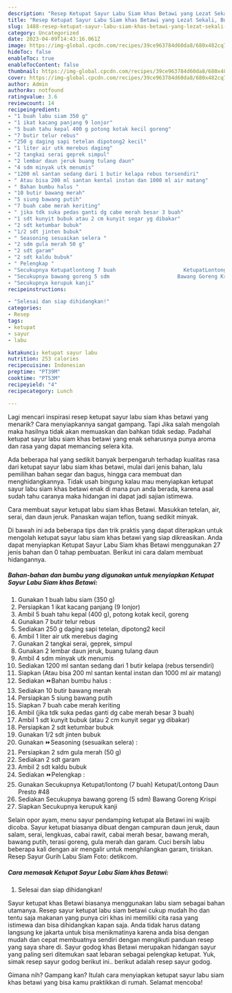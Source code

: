 ```yaml
---
description: "Resep Ketupat Sayur Labu Siam khas Betawi yang Lezat Sekali, Buat Buka Puasa}"
title: "Resep Ketupat Sayur Labu Siam khas Betawi yang Lezat Sekali, Buat Buka Puasa}"
slug: 1488-resep-ketupat-sayur-labu-siam-khas-betawi-yang-lezat-sekali-buat-buka-puasa
category: Uncategorized
date: 2023-04-09T14:43:16.061Z
image: https://img-global.cpcdn.com/recipes/39ce963784d60da8/680x482cq70/ketupat-sayur-labu-siam-khas-betawi-foto-resep-utama.jpg
hideToc: false
enableToc: true
enableTocContent: false
thumbnail: https://img-global.cpcdn.com/recipes/39ce963784d60da8/680x482cq70/ketupat-sayur-labu-siam-khas-betawi-foto-resep-utama.jpg
cover: https://img-global.cpcdn.com/recipes/39ce963784d60da8/680x482cq70/ketupat-sayur-labu-siam-khas-betawi-foto-resep-utama.jpg
author: Admin
authorAv: notfound
ratingvalue: 3.6
reviewcount: 14
recipeingredient:
- "1 buah labu siam 350 g"
- "1 ikat kacang panjang 9 lonjor"
- "5 buah tahu kepal 400 g potong kotak kecil goreng"
- "7 butir telur rebus"
- "250 g daging sapi tetelan dipotong2 kecil"
- "1 liter air utk merebus daging"
- "2 tangkai serai geprek simpul"
- "2 lembar daun jeruk buang tulang daun"
- "4 sdm minyak utk menumis"
- "1200 ml santan sedang dari 1 butir kelapa rebus tersendiri"
- " Atau bisa 200 ml santan kental instan dan 1000 ml air matang"
- " Bahan bumbu halus "
- "10 butir bawang merah"
- "5 siung bawang putih"
- "7 buah cabe merah keriting"
- " jika tdk suka pedas ganti dg cabe merah besar 3 buah"
- "1 sdt kunyit bubuk atau 2 cm kunyit segar yg dibakar"
- "2 sdt ketumbar bubuk"
- "1/2 sdt jinten bubuk"
- " Seasoning sesuaikan selera "
- "2 sdm gula merah 50 g"
- "2 sdt garam"
- "2 sdt kaldu bubuk"
- " Pelengkap "
- "Secukupnya Ketupatlontong 7 buah                      KetupatLontong Daun Presto 48"
- "Secukupnya bawang goreng 5 sdm                      Bawang Goreng Krispi"
- "Secukupnya kerupuk kanji"
recipeinstructions:

- "Selesai dan siap dihidangkan!"
categories:
- Resep
tags:
- ketupat
- sayur
- labu

katakunci: ketupat sayur labu 
nutrition: 253 calories
recipecuisine: Indonesian
preptime: "PT39M"
cooktime: "PT53M"
recipeyield: "4"
recipecategory: Lunch

---
```



Lagi mencari inspirasi resep ketupat sayur labu siam khas betawi yang menarik? Cara menyiapkannya sangat gampang. Tapi Jika salah mengolah maka hasilnya tidak akan memuaskan dan bahkan tidak sedap. Padahal ketupat sayur labu siam khas betawi yang enak seharusnya punya aroma dan rasa yang dapat memancing selera kita.


Ada beberapa hal yang sedikit banyak berpengaruh terhadap kualitas rasa dari ketupat sayur labu siam khas betawi, mulai dari jenis bahan, lalu pemilihan bahan segar dan bagus, hingga cara membuat dan menghidangkannya. Tidak usah bingung kalau mau menyiapkan ketupat sayur labu siam khas betawi enak di mana pun anda berada, karena asal sudah tahu caranya maka hidangan ini dapat jadi sajian istimewa.

Cara membuat sayur ketupat labu siam khas Betawi. Masukkan tetelan, air, serai, dan daun jeruk. Panaskan wajan teflon, tuang sedikit minyak.


Di bawah ini ada beberapa tips dan trik praktis yang dapat diterapkan untuk mengolah ketupat sayur labu siam khas betawi yang siap dikreasikan. Anda dapat menyiapkan Ketupat Sayur Labu Siam khas Betawi menggunakan 27 jenis bahan dan 0 tahap pembuatan. Berikut ini cara dalam membuat hidangannya.

<!--inarticleads1-->

##### Bahan-bahan dan bumbu yang digunakan untuk menyiapkan Ketupat Sayur Labu Siam khas Betawi:

1. Gunakan 1 buah labu siam (350 g)
1. Persiapkan 1 ikat kacang panjang (9 lonjor)
1. Ambil 5 buah tahu kepal (400 g), potong kotak kecil, goreng
1. Gunakan 7 butir telur rebus
1. Sediakan 250 g daging sapi tetelan, dipotong2 kecil
1. Ambil 1 liter air utk merebus daging
1. Gunakan 2 tangkai serai, geprek, simpul
1. Gunakan 2 lembar daun jeruk, buang tulang daun
1. Ambil 4 sdm minyak utk menumis
1. Sediakan 1200 ml santan sedang dari 1 butir kelapa (rebus tersendiri)
1. Siapkan  (Atau bisa 200 ml santan kental instan dan 1000 ml air matang)
1. Sediakan  ⏩Bahan bumbu halus :
1. Sediakan 10 butir bawang merah
1. Persiapkan 5 siung bawang putih
1. Siapkan 7 buah cabe merah keriting
1. Ambil  (jika tdk suka pedas ganti dg cabe merah besar 3 buah)
1. Ambil 1 sdt kunyit bubuk (atau 2 cm kunyit segar yg dibakar)
1. Persiapkan 2 sdt ketumbar bubuk
1. Gunakan 1/2 sdt jinten bubuk
1. Gunakan  ⏩Seasoning (sesuaikan selera) :
1. Persiapkan 2 sdm gula merah (50 g)
1. Sediakan 2 sdt garam
1. Ambil 2 sdt kaldu bubuk
1. Sediakan  ⏩Pelengkap :
1. Gunakan Secukupnya Ketupat/lontong (7 buah)                      Ketupat/Lontong Daun Presto #48
1. Sediakan Secukupnya bawang goreng (5 sdm)                      Bawang Goreng Krispi
1. Siapkan Secukupnya kerupuk kanji


Selain opor ayam, menu sayur pendamping ketupat ala Betawi ini wajib dicoba. Sayur ketupat biasanya dibuat dengan campuran daun jeruk, daun salam, serai, lengkuas, cabai rawit, cabai merah besar, bawang merah, bawang putih, terasi goreng, gula merah dan garam. Cuci bersih labu beberapa kali dengan air mengalir untuk menghilangkan garam, tiriskan. Resep Sayur Gurih Labu Siam Foto: detikcom. 

<!--inarticleads2-->

##### Cara memasak Ketupat Sayur Labu Siam khas Betawi:


1. Selesai dan siap dihidangkan!

Sayur ketupat khas Betawi biasanya menggunakan labu siam sebagai bahan utamanya. Resep sayur ketupat labu siam betawi cukup mudah lho dan tentu saja makanan yang punya ciri khas ini memiliki cita rasa yang istimewa dan bisa dihidangkan kapan saja. Anda tidak harus datang langsung ke jakarta untuk bisa menikmatinya karena anda bisa dengan mudah dan cepat membuatnya sendiri dengan mengikuti panduan resep yang saya share di. Sayur godog khas Betawi merupakan hidangan sayur yang paling seri ditemukan saat lebaran sebagai pelengkap ketupat. Yuk, simak resep sayur godog berikut ini.. berikut adalah resep sayur godog. 

Gimana nih? Gampang kan? Itulah cara menyiapkan ketupat sayur labu siam khas betawi yang bisa kamu praktikkan di rumah. Selamat mencoba!
